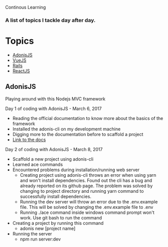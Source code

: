 Continous Learning
<h3>A list of topics I tackle day after day.</h3>

# Topics
- [AdonisJS](#adonisjs)
- [VueJS](#vuejs)
- [Rails](#rails)
- [ReactJS](#reactjs)

## AdonisJS
Playing around with this Nodejs MVC framework

Day 1 of coding with AdonisJS - March 6, 2017
- Reading the official documentation to know more about the basics of the framework
- Installed the adonis-cli on my development machine
- Digging more to the documentation before to scaffold a project
- [Link to the docs](http://www.adonisjs.com/docs/3.2/overview)

Day 2 of coding with AdonisJS - March 8, 2017
- Scaffold a new project using adonis-cli
- Learned ace commands
- Encountered problems during installation/running web server
  - Creating project using adonis-cli throws an error when using yarn and won't install dependencies. Found out the cli has a bug and already reported on its github page. The problem was solved by changing to project directory and running yarn command to successfully install dependencies. 
  - Running the dev server will throw an error due to the .env.example file. This will be solved by changing the .env.example file to .env
  - Running ./ace command inside windows command prompt won't work. Use git bash to run the command
- Creating a project by running this command
  - adonis new [project name]
- Running the server
  - npm run server:dev

